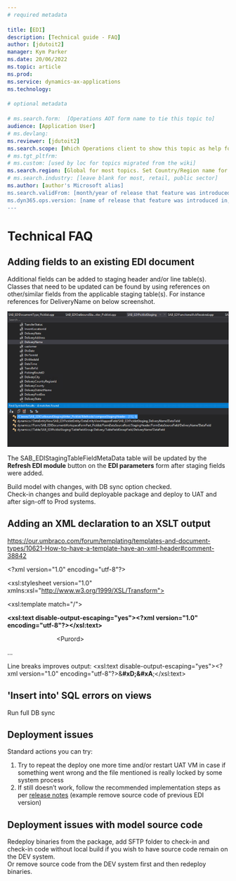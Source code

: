 ```yaml
---
# required metadata

title: [EDI]
description: [Technical guide - FAQ]
author: [jdutoit2]
manager: Kym Parker
ms.date: 20/06/2022
ms.topic: article
ms.prod: 
ms.service: dynamics-ax-applications
ms.technology: 

# optional metadata

# ms.search.form:  [Operations AOT form name to tie this topic to]
audience: [Application User]
# ms.devlang: 
ms.reviewer: [jdutoit2]
ms.search.scope: [Which Operations client to show this topic as help for, to be set by content strategist, see list here: https://microsoft.sharepoint.com/teams/DynDoc/_layouts/15/WopiFrame.aspx?sourcedoc={23419e1c-eb64-42e9-aa9b-79875b428718}&action=edit&wd=target%28Core%20Dynamics%20AX%20CP%20requirements%2Eone%7C4CC185C0%2DEFAA%2D42CD%2D94B9%2D8F2A45E7F61A%2FVersions%20list%20for%20docs%20topics%7CC14BE630%2D5151%2D49D6%2D8305%2D554B5084593C%2F%29]
# ms.tgt_pltfrm: 
# ms.custom: [used by loc for topics migrated from the wiki]
ms.search.region: [Global for most topics. Set Country/Region name for localizations]
# ms.search.industry: [leave blank for most, retail, public sector]
ms.author: [author's Microsoft alias]
ms.search.validFrom: [month/year of release that feature was introduced in, in format yyyy-mm-dd]
ms.dyn365.ops.version: [name of release that feature was introduced in, see list here: https://microsoft.sharepoint.com/teams/DynDoc/_layouts/15/WopiFrame.aspx?sourcedoc={23419e1c-eb64-42e9-aa9b-79875b428718}&action=edit&wd=target%28Core%20Dynamics%20AX%20CP%20requirements%2Eone%7C4CC185C0%2DEFAA%2D42CD%2D94B9%2D8F2A45E7F61A%2FVersions%20list%20for%20docs%20topics%7CC14BE630%2D5151%2D49D6%2D8305%2D554B5084593C%2F%29]
---
```


# Technical FAQ

## Adding fields to an existing EDI document

Additional fields can be added to staging header and/or line table(s). Classes that need to be updated can be found by using references on other/similar fields from the applicable staging table(s). For instance references for DeliveryName on below screenshot.

![Example](../Image/Technical-FAQ-1.png "Example")

The SAB_EDIStagingTableFieldMetaData table will be updated by the **Refresh EDI module** button on the **EDI parameters** form after staging fields were added.
 
Build model with changes, with DB sync option checked. <br> 
Check-in changes and build deployable package and deploy to UAT and after sign-off to Prod systems.

## Adding an XML declaration to an XSLT output


https://our.umbraco.com/forum/templating/templates-and-document-types/10621-How-to-have-a-template-have-an-xml-header#comment-38842

\<?xml version="1.0" encoding="utf-8"?>

\<xsl:stylesheet version="1.0" xmlns:xsl="http://www.w3.org/1999/XSL/Transform">

\<xsl:template match="/">

**<xsl:text disable-output-escaping="yes">&lt;?xml version="1.0" encoding="utf-8"?&gt;</xsl:text>**

        \<Purord>

…

Line breaks improves output: <xsl:text disable-output-escaping="yes">&lt;?xml version="1.0" encoding="utf-8"?&gt;&**#xD;&#xA**;</xsl:text>

## 'Insert into' SQL errors on views

Run full DB sync

## Deployment issues

Standard actions you can try:

1. Try to repeat the deploy one more time and/or restart UAT VM in case if something went wrong and the file mentioned  is really locked by some system process
1. If still doesn’t work, follow the recommended implementation steps as per [release notes](../../Release-notes.md#installation-process) (example remove source code of previous EDI version)

## Deployment issues with model source code

Redeploy binaries from the package, add SFTP folder to check-in and check-in code without local build if you wish to have source code remain on the DEV system. <br>
Or remove source code from the DEV system first and then redeploy binaries.

